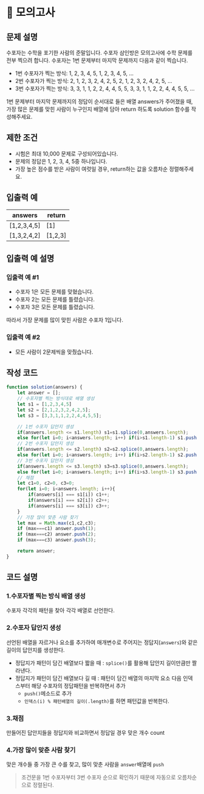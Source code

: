 # :pushpin: 모의고사

## 문제 설명
수포자는 수학을 포기한 사람의 준말입니다. 수포자 삼인방은 모의고사에 수학 문제를 전부 찍으려 합니다. 수포자는 1번 문제부터 마지막 문제까지 다음과 같이 찍습니다.

- 1번 수포자가 찍는 방식: 1, 2, 3, 4, 5, 1, 2, 3, 4, 5, ...
- 2번 수포자가 찍는 방식: 2, 1, 2, 3, 2, 4, 2, 5, 2, 1, 2, 3, 2, 4, 2, 5, ...
- 3번 수포자가 찍는 방식: 3, 3, 1, 1, 2, 2, 4, 4, 5, 5, 3, 3, 1, 1, 2, 2, 4, 4, 5, 5, ...

1번 문제부터 마지막 문제까지의 정답이 순서대로 들은 배열 answers가 주어졌을 때, 가장 많은 문제를 맞힌 사람이 누구인지 배열에 담아 return 하도록 solution 함수를 작성해주세요.

## 제한 조건
- 시험은 최대 10,000 문제로 구성되어있습니다.
- 문제의 정답은 1, 2, 3, 4, 5중 하나입니다.
- 가장 높은 점수를 받은 사람이 여럿일 경우, return하는 값을 오름차순 정렬해주세요.

## 입출력 예
|answers|return|
|--|--|
|[1,2,3,4,5]|[1]|
|[1,3,2,4,2]|[1,2,3]|

## 입출력 예 설명
### 입출력 예 #1

- 수포자 1은 모든 문제를 맞혔습니다.
- 수포자 2는 모든 문제를 틀렸습니다.
- 수포자 3은 모든 문제를 틀렸습니다.

따라서 가장 문제를 많이 맞힌 사람은 수포자 1입니다.

### 입출력 예 #2

- 모든 사람이 2문제씩을 맞췄습니다.

## 작성 코드
```jsx
function solution(answers) {
    let answer = [];
    // 수포자별 찍는 방식대로 배열 생성
    let s1 = [1,2,3,4,5]
    let s2 = [2,1,2,3,2,4,2,5];
    let s3 = [3,3,1,1,2,2,4,4,5,5];

    // 1번 수포자 답안지 생성
    if(answers.length <= s1.length) s1=s1.splice(0,answers.length);
    else for(let i=0; i<answers.length; i++) if(i>s1.length-1) s1.push(s1[i%5]);
    // 2번 수포자 답안지 생성
    if(answers.length <= s2.length) s2=s2.splice(0,answers.length);
    else for(let i=0; i<answers.length; i++) if(i>s2.length-1) s2.push(s2[i%8]);
    // 3번 수포자 답안지 생성
    if(answers.length <= s3.length) s3=s3.splice(0,answers.length);
    else for(let i=0; i<answers.length; i++) if(i>s3.length-1) s3.push(s3[i%10]);
    // 채점
    let c1=0, c2=0, c3=0;
    for(let i=0; i<answers.length; i++){
        if(answers[i] === s1[i]) c1++;
        if(answers[i] === s2[i]) c2++;
        if(answers[i] === s3[i]) c3++;
    }
    // 가장 많이 맞춘 사람 찾기
    let max = Math.max(c1,c2,c3);
    if (max===c1) answer.push(1);
    if (max===c2) answer.push(2);
    if (max===c3) answer.push(3);

    return answer;
}
```

## 코드 설명
### 1.수포자별 찍는 방식 배열 생성
수포자 각각의 패턴을 찾아 각각 배열로 선언한다.

### 2.수포자 답안지 생성
선언된 배열을 자르거나 요소를 추가하여 매개변수로 주어지는 정답지(`answers`)와 같은 길이의 답안지를 생성한다.
- 정답지가 패턴이 담긴 배열보다 짧을 때 : `splice()`를 활용해 답안지 길이만큼만 짤라낸다.
- 정답지가 패턴이 담긴 배열보다 길 때 : 패턴이 담긴 배열의 마지막 요소 다음 인덱스부터 해당 수포자의 정답패턴을 반복하면서 추가
    - `push()`메소드로 추가
    - `인덱스(i) % 패턴배열의 길이(.length)`를 하면 패턴값을 반복한다.

### 3.채점
만들어진 답안지들을 정답지와 비교하면서 정답일 경우 맞은 개수 count

### 4.가장 많이 맞춘 사람 찾기
맞은 개수들 중 가장 큰 수를 찾고, 많이 맞춘 사람을 `answer`배열에 `push`
> 조건문을 1번 수포자부터 3번 수포자 순으로 확인하기 때문에 자동으로 오름차순으로 정렬된다.